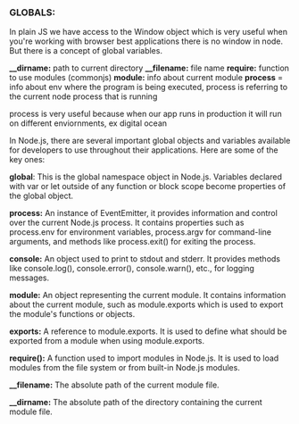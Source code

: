 ### **GLOBALS:**

In plain JS we have access to the Window object which is very useful when you're working with browser best applications
there is no window in node. But there is a concept of global variables. 

**__dirname:** path to current directory
**__filename:** file name
**require:** function to use modules (commonjs)
**module:** info about current module
**process** = info about env where the program is being executed, process is referring to the current node process that is running


process is very useful  because when our app runs in production it will run on different enviornments, ex digital ocean


In Node.js, there are several important global objects and variables available for developers to use throughout their applications. Here are some of the key ones:

**global**: This is the global namespace object in Node.js. Variables declared with var or let outside of any function or block scope become properties of the global object.

**process:** An instance of EventEmitter, it provides information and control over the current Node.js process. It contains properties such as process.env for environment variables, process.argv for command-line arguments, and methods like process.exit() for exiting the process.

**console:** An object used to print to stdout and stderr. It provides methods like console.log(), console.error(), console.warn(), etc., for logging messages.

**module:** An object representing the current module. It contains information about the current module, such as module.exports which is used to export the module's functions or objects.

**exports:** A reference to module.exports. It is used to define what should be exported from a module when using module.exports.

**require():** A function used to import modules in Node.js. It is used to load modules from the file system or from built-in Node.js modules.

**__filename:** The absolute path of the current module file.

**__dirname:** The absolute path of the directory containing the current module file.